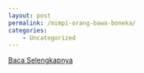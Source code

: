 ```yaml
---
layout: post
permalink: /mimpi-orang-bawa-boneka/
categories:
    - Uncategorized
---
```


[Baca Selengkapnya](/02)